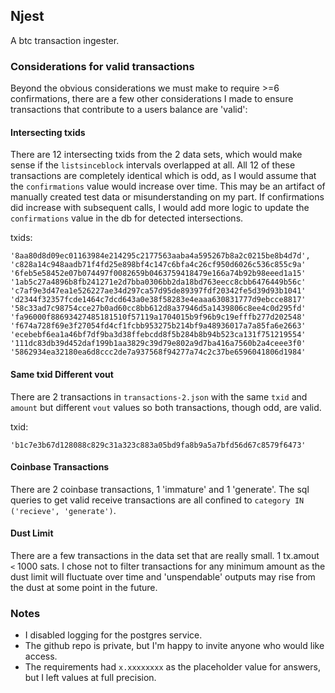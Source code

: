 ## Njest

A btc transaction ingester.

### Considerations for valid transactions

Beyond the obvious considerations we must make to require >=6 confirmations, there are a few
other considerations I made to ensure transactions that contribute to a users balance are
'valid':

#### Intersecting txids

There are 12 intersecting txids from the 2 data sets, which would make sense if the `listsinceblock`
intervals overlapped at all. All 12 of these transactions are completely identical which is odd,
as I would assume that the `confirmations` value would increase over time. This may be an artifact
of manually created test data or misunderstanding on my part. If confirmations did increase with
subsequent calls, I would add more logic to update the `confirmations` value in the db for detected
intersections.

txids:
```
'8aa80d8d09ec01163984e214295c2177563aaba4a595267b8a2c0215be8b4d7d',
'c828a14c948aadb71f4fd25e898bf4c147c6bfa4c26cf950d6026c536c855c9a'
'6feb5e58452e07b074497f0082659b0463759418479e166a74b92b98eeed1a15'
'1ab5c27a4896b8fb241271e2d7bba0306bb2da18bd763eecc8cbb6476449b56c'
'c7af9e3d47ea1e526227ae34d297ca57d95de89397fdf20342fe5d39d93b1041'
'd2344f32357fcde1464c7dcd643a0e38f58283e4eaaa630831777d9ebcce8817'
'58c33ad7c98754cce27b0ad60cc8bb612d8a37946d5a1439806c8ee4c0d295fd'
'fa96000f88693427485181510f57119a1704015b9f96b9c19efffb277d202548'
'f674a728f69e3f27054fd4cf1fcbb953275b214bf9a48936017a7a85fa6e2663'
'ecebebf6ea1a46bf7df9ba3d38ffebcdd8f5b284b8b94b523ca131f751219554'
'111dc83db39d452daf199b1aa3829c39d79e802a9d7ba416a7560b2a4ceee3f0'
'5862934ea32180ea6d8ccc2de7a937568f94277a74c2c37be6596041806d1984'
```

#### Same txid Different vout

There are 2 transactions in `transactions-2.json` with the same `txid` and `amount` but different
`vout` values so both transactions, though odd, are valid.

txid:
```
'b1c7e3b67d128088c829c31a323c883a05bd9fa8b9a5a7bfd56d67c8579f6473'
```

#### Coinbase Transactions

There are 2 coinbase transactions, 1 'immature' and 1 'generate'. The sql queries to get
valid receive transactions are all confined to `category IN ('recieve', 'generate')`.


#### Dust Limit

There are a few transactions in the data set that are really small. 1 tx.amout `<` 1000 sats.
I chose not to filter transactions for any minimum amount as the dust limit will fluctuate over
time and 'unspendable' outputs may rise from the dust at some point in the future. 

### Notes

- I disabled logging for the postgres service.
- The github repo is private, but I'm happy to invite anyone who would like access.
- The requirements had `x.xxxxxxxx` as the placeholder value for answers, but I left values at full precision.
